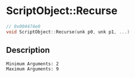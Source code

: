 # ScriptObject::Recurse
```c
// 0x004474e0
void ScriptObject::Recurse(unk p0, unk p1, ...)
```
## Description
```
Minimum Arguments: 2
Maximum Arguments: 9
```

